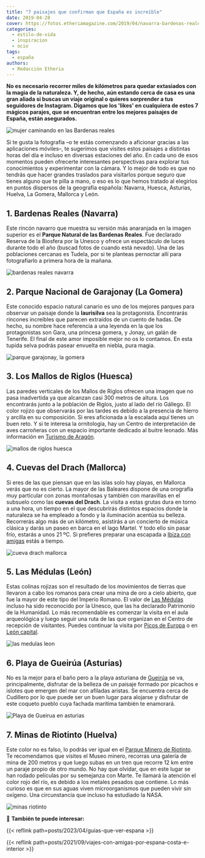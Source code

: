 ```yaml
---
title: "7 paisajes que confirman que España es increíble"
date: 2019-04-28
cover: https://fotos.etheriamagazine.com/2019/04/navarra-bardenas-reales.jpg
categories: 
  - estilo-de-vida
  - inspiracion
  - ocio
tags: 
  - españa
authors: 
  - Redacción Etheria
---
```


**No es necesario recorrer miles de kilómetros para quedar extasiados con la magia de la 
naturaleza. Y, de hecho, aún estando cerca de casa es una gran aliada si buscas un viaje 
original o quieres sorprender a tus seguidores de Instagram. Digamos que los 'likes' en 
cualquiera de estos 7 mágicos parajes, que se encuentran entre los mejores paisajes de 
España, están asegurados.** 

![mujer caminando en las Bardenas reales](https://fotos.etheriamagazine.com/2019/04/bardenas-reales-navarra-chica.jpg "Paseo por el singular paisaje de las Bardenas Reales en Navarra.")

Si te gusta la fotografía –o te estás comenzando a aficionar gracias a las aplicaciones 
móviles–, te sugerimos que visites estos paisajes a distintas horas del día e incluso en 
diversas estaciones del año. En cada uno de esos momentos pueden ofrecerte interesantes 
perspectivas para explorar tus conocimientos y experimentar con la cámara. Y lo mejor de 
todo es que no tendrás que hacer grandes traslados para visitarlos porque seguro que 
tienes alguno que te pilla a mano, o eso es lo que hemos tratado al elegirlos en puntos 
dispersos de la geografía española: Navarra, Huesca, Asturias, Huelva, La Gomera, 
Mallorca y León. 

## 1\. Bardenas Reales (Navarra)

Este rincón navarro que muestra su versión más anaranjada en la imagen superior es el 
**Parque Natural de las Bardenas Reales**. Fue declarado Reserva de la Biosfera por la 
Unesco y ofrece un espectáculo de luces durante todo el año (buscad fotos de cuando está 
nevado). Una de las poblaciones cercanas es Tudela, por si te planteas pernoctar allí 
para fotografiarlo a primera hora de la mañana. 

![bardenas reales navarra](https://fotos.etheriamagazine.com/2019/04/navarra-bardenas-reales.jpg "Las Bardenas Reales. © Noradoa/ Adobe Stock")

## 2\. Parque Nacional de Garajonay (La Gomera)

Este conocido espacio natural canario es uno de los mejores parques para observar un 
paisaje donde la **laurisilva** sea la protagonista. Encontrarás rincones increíbles que 
parecen extraídos de un cuento de hadas. De hecho, su nombre hace referencia a una 
leyenda en la que los protagonistas son Gara, una princesa gomera, y Jonay, un galán de 
Tenerife. El final de este amor imposible mejor no os lo contamos. En esta tupida selva 
podrás pasear envuelta en niebla, pura magia. 

![parque garajonay, la gomera](https://fotos.etheriamagazine.com/2019/04/la-gomera-Garajonay.jpg "Parque Nacional de Garajonay. © Rh2010/ Adobe Stock")

## 3\. Los Mallos de Riglos (Huesca)

Las paredes verticales de los Mallos de Riglos ofrecen una imagen que no pasa 
inadvertida ya que alcanzan casi 300 metros de altura. Los encontrarás junto a la 
población de Riglos, justo al lado del río Gállego. El color rojizo que observarás por 
las tardes es debido a la presencia de hierro y arcilla en su composición. Si eres 
aficionada a la escalada aquí tienes un buen reto. Y si te interesa la ornitología, hay 
un Centro de interpretación de aves carroñeras con un espacio importante dedicado al 
buitre leonado. Más información en [Turismo de 
Aragón](https://www.turismodearagon.com/ficha/riglos/). 

![mallos de riglos huesca](https://fotos.etheriamagazine.com/2019/04/huesca-mallos-riglos.jpg "Los Mallos de Riglos. © Bbsferrari / Adobe Stock")

## 4\. Cuevas del Drach (Mallorca)

Si eres de las que piensan que en las islas solo hay playas, en Mallorca verás que no es 
cierto. La mayor de las Baleares dispone de una orografía muy particular con zonas 
montañosas y también con maravillas en el subsuelo como las **cuevas del Drach**. La 
visita a estas grutas dura en torno a una hora, un tiempo en el que descubrirás 
distintos espacios donde la naturaleza se ha empleado a fondo y la iluminación acentúa 
su belleza. Recorrerás algo más de un kilómetro, asistirás a un concierto de música 
clásica y darás un paseo en barca en el lago Martel. Y todo ello sin pasar frío, estarás 
a unos 21 ºC. Si prefieres preparar una escapada a [Ibiza con 
amigas](http://etheriamagazine.com/2018/06/25/viaje-a-ibiza-con-amigas/) estás a tiempo. 

![cueva drach mallorca](https://fotos.etheriamagazine.com/2019/04/mallorca-cueva-drach.jpg "Cuevas del Drach. © Balate Dorin/ Adobe Stock")

## 5\. Las Médulas (León)

Estas colinas rojizas son el resultado de los movimientos de tierras que llevaron a cabo 
los romanos para crear una mina de oro a cielo abierto, que fue la mayor de este tipo 
del Imperio Romano. El valor de [Las 
Médulas](http://www.turismoleon.org/turismo/las-medulas.php) incluso ha sido reconocido 
por la Unesco, que las ha declarado Patrimonio de la Humanidad. Lo más recomendable es 
comenzar la visita en el aula arqueológica y luego seguir una ruta de las que organizan 
en el Centro de recepción de visitantes. Puedes continuar la visita por [Picos de 
Europa](http://etheriamagazine.com/2018/10/17/picos-de-europa-ruta-por-asturias-leon-y-cantabria/) 
o en [León capital](http://etheriamagazine.com/2018/09/27/48-horas-en-leon/). 

![las medulas leon](https://fotos.etheriamagazine.com/2019/04/leon-medulas-minas-oro.jpg "Las Médulas. © Olivier/ Adobe Stock")

## 6\. Playa de Gueirúa (Asturias)

No es la mejor para el baño pero a la playa asturiana de 
[Gueirúa](https://www.turismoasturias.es/descubre/costa/playas/playa-de-la-gueirua-gairua) 
se va, principalmente, disfrutar de la belleza de un paisaje formado por picachos e 
islotes que emergen del mar con afiladas aristas. Se encuentra cerca de Cudillero por lo 
que puede ser un buen lugar para alojarse y disfrutar de este coqueto pueblo cuya 
fachada marítima también te enamorará. 

![Playa de Gueirua en asturias](https://fotos.etheriamagazine.com/2019/04/asturias-playa-gueirua.jpg "Playa de Gueirúa. © Javier Castro/ Adobe Stock")

## 7\. Minas de Riotinto (Huelva)

Este color no es falso, lo podrás ver igual en el [Parque Minero de 
Riotinto](http://www.andalucia.org/es/reportajes/minas-de-riotinto-un-viaje-a-otro-mundo/). 
Te recomendamos que visites el Museo minero, recorras una galería de mina de 200 metros 
y que luego subas en un tren que recorre 12 km entre un paraje propio de otro mundo. No 
hay que olvidar, que en este lugar se han rodado películas por su semejanza con Marte. 
Te llamará la atención el color rojo del río, es debido a los metales pesados que 
contiene. Lo más curioso es que en sus aguas viven microorganismos que pueden vivir sin 
oxígeno. Una circunstancia que incluso ha estudiado la NASA. 

![minas riotinto](https://fotos.etheriamagazine.com/2019/04/huelva-riotinto.jpg "Minas de Riotinto. © Fotolia Premium/ Adobe Stock")

📌 **También te puede interesar:** 

{{< reflink path=posts/2023/04/guias-que-ver-espana >}} 

{{< reflink path=posts/2021/09/viajes-con-amigas-por-espana-costa-e-interior >}}
